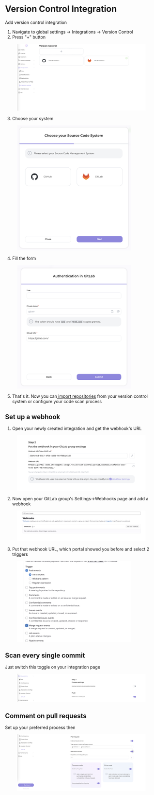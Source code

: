# Version Control Integration

Add version control integration

1. Navigate to global settings -> Integrations -> Version Control
2. Press "+" button

<figure><img src="../../.gitbook/assets/image (169).png" alt=""><figcaption></figcaption></figure>

3. Choose your system

<figure><img src="../../.gitbook/assets/image (170).png" alt="" width="375"><figcaption></figcaption></figure>

4. Fill the form

<figure><img src="../../.gitbook/assets/image (171).png" alt="" width="375"><figcaption></figcaption></figure>

5. That's it. Now you can[ import repositories](broken-reference) from your version control system or configure your code scan process

## Set up a webhook

1. Open your newly created integration and get the webhook's URL

<figure><img src="../../.gitbook/assets/image (172).png" alt=""><figcaption></figcaption></figure>

2. Now open your GitLab group's Settings->Webhooks page and add a webhook

<figure><img src="../../.gitbook/assets/image (173).png" alt=""><figcaption></figcaption></figure>

3. Put that webhook URL, which portal showed you before and select 2 triggers

<figure><img src="../../.gitbook/assets/image (175).png" alt="" width="375"><figcaption></figcaption></figure>

## Scan every single commit

Just switch this toggle on your integration page

<figure><img src="../../.gitbook/assets/image (177).png" alt=""><figcaption></figcaption></figure>

## Comment on pull requests

Set up your preferred process then

<figure><img src="../../.gitbook/assets/image (179).png" alt=""><figcaption></figcaption></figure>
